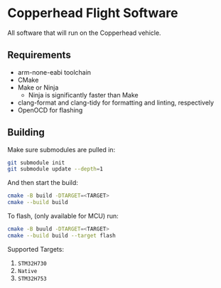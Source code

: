 # Copperhead Flight Software

All software that will run on the Copperhead vehicle.

## Requirements
- arm-none-eabi toolchain
- CMake
- Make or Ninja
  - Ninja is significantly faster than Make
- clang-format and clang-tidy for formatting and linting, respectively
- OpenOCD for flashing

## Building
Make sure submodules are pulled in:
```bash
git submodule init
git submodule update --depth=1
```
And then start the build:
```bash
cmake -B build -DTARGET=<TARGET>
cmake --build build
```

To flash, (only available for MCU) run: 
```bash
cmake -B buuld -DTARGET=<TARGET>
cmake --build build --target flash
```

Supported Targets:
1. `STM32H730`
2. `Native`
3. `STM32H753`
